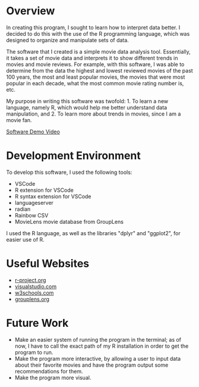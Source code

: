 # Overview

In creating this program, I sought to learn how to interpret data better. I decided to do this with the use of the R programming language, which was designed to organize and manipulate sets of data.

The software that I created is a simple movie data analysis tool. Essentially, it takes a set of movie data and interprets it to show different trends in movies and movie reviews. For example, with this software, I was able to determine from the data the highest and lowest reviewed movies of the past 100 years, the most and least popular movies, the movies that were most popular in each decade, what the most common movie rating number is, etc.

My purpose in writing this software was twofold: 1. To learn a new language, namely R, which would help me better understand data manipulation, and 2. To learn more about trends in movies, since I am a movie fan.

[Software Demo Video](https://www.youtube.com/watch?v=9IvCdTLKguM)

# Development Environment

To develop this software, I used the following tools:
- VSCode
- R extension for VSCode
- R syntax extension for VSCode
- languageserver
- radian
- Rainbow CSV
- MovieLens movie database from GroupLens

I used the R language, as well as the libraries "dplyr" and "ggplot2", for easier use of R.

# Useful Websites

- [r-project.org](https://www.r-project.org/)
- [visualstudio.com](https://code.visualstudio.com/docs/languages/r#:~:text=Getting%20started&text=For%20Windows%20users%2C%20it%20is,Install%20languageserver%20in%20R.&text=Install%20the%20R%20extension%20for,R%20file%20and%20start%20coding.)
- [w3schools.com](https://www.w3schools.com/r/default.asp)
- [grouplens.org](https://grouplens.org/datasets/movielens/latest/)

# Future Work

- Make an easier system of running the program in the terminal; as of now, I have to call the exact path of my R installation in order to get the program to run.
- Make the program more interactive, by allowing a user to input data about their favorite movies and have the program output some recommendations for them.
- Make the program more visual.